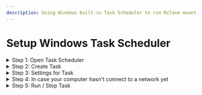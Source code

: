 ```yaml
---
description: Using Windows built-in Task Scheduler to run Rclone mount silently
---
```


# Setup Windows Task Scheduler

<details>

<summary>Step 1: Open Task Scheduler</summary>

Open **Windows Search** _(<mark style="color:purple;">Windows + S</mark>)_\
_Search for:_ <mark style="color:yellow;">`Task Scheduler`</mark>\
![](<../.gitbook/assets/Search for Task Scheduler.png>)

</details>

<details>

<summary>Step 2: Create Task</summary>

1. In <mark style="color:yellow;">**Task Scheduler Library**</mark>, click on <mark style="color:yellow;">**Create Basic Task...**</mark>\
   ![](<../.gitbook/assets/Task Scheduler 2.png>)

<!---->

2. Create task's **Name** and **Description**\
   ![](<../.gitbook/assets/Task Scheduler 3.png>)

<!---->

3. Choose <mark style="color:yellow;">**When the computer starts**</mark>\
   ![](<../.gitbook/assets/Task Scheduler 4.png>)

<!---->

4. Choose <mark style="color:yellow;">**Start a program**</mark>\
   ![](<../.gitbook/assets/Task Scheduler 5.png>)

<!---->

5. Enter your Rclone mount command\
   ![](<../.gitbook/assets/Task Scheduler 6.png>)

<!---->

6. It will ask to move the arg into arguments field, choose <mark style="color:yellow;">**Yes**</mark>\
   ![](<../.gitbook/assets/Task Scheduler 7.png>)

<!---->

7. Click on <mark style="color:yellow;">**Open the Properties diaglog for this task when click Finish**</mark>\
   ![](<../.gitbook/assets/Task Scheduler 8.png>)

</details>

<details>

<summary>Step 3: Settings for Task</summary>

1. Click on <mark style="color:yellow;">**Change User or Group...**</mark>\
   ![](<../.gitbook/assets/Task Scheduler 9.png>)

<!---->

2. Click on <mark style="color:yellow;">**Advanced...**</mark>\
   ![](<../.gitbook/assets/Task Scheduler 10.png>)

<!---->

3. <mark style="color:yellow;">**Find now**</mark>, choose <mark style="color:yellow;">**SYSTEM**</mark>, <mark style="color:yellow;">**OK**</mark> and <mark style="color:yellow;">**OK again**</mark> get to back to Task Properties\
   ![](<../.gitbook/assets/Task Scheduler 11.png>)

<!---->

4. In the **Conditions** tab, untick <mark style="color:yellow;">**Start the task only if the computer is on AC power**</mark>\
   ![](<../.gitbook/assets/Task Scheduler 12.png>)

<!---->

5. You can edit more in **Settings** tab...\
   ![](<../.gitbook/assets/Task Scheduler 13.png>)

</details>

<details>

<summary>Step 4: In case your computer hasn't connect to a network yet</summary>

Sometimes your computer hasn't connected to a network before the **Rclone mount** fails, which will lead to the task stopping. To prevent this, we will make a trigger to trigger the task every time your computer connects to a network

1. In the <mark style="color:yellow;">**Trigger**</mark> tab, click on <mark style="color:yellow;">**New...**</mark>\
   ![](<../.gitbook/assets/Task Scheduler - Step 4 Pic 1.png>)
2. Set up like me:\
   <mark style="color:yellow;">**Begin the task:**</mark> `On an event`\ <mark style="color:yellow;">**Log:**</mark> `Microsoft-Windows-NetworkProfile/Operational`\
   <mark style="color:yellow;">**Source:**</mark> `NetworkProfile`\
   <mark style="color:yellow;">**Event ID:**</mark> `10000`\
   ![](<../.gitbook/assets/Task Scheduler - Step 4 Pic 2.png>)

But note that, the task will be triggered even if it has an internet connection or not 😐

</details>

<details>

<summary>Step 5: Run / Stop Task</summary>

* You can run or stop it immediately in **Windows Task Scheduler**\
  ![](<../.gitbook/assets/Task Scheduler manage Task start stop.png>)

<!---->

* Also, you can stop it via **Task Manager**

<!---->

* Every time your computer boots up, it will start Rclone mount before the user logon

</details>

